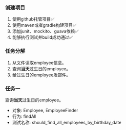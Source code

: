 ### 创建项目
1. 使用github托管项目:white_check_mark:
2. 使用maven或者gradle构建项目:white_check_mark:
3. 添加junit、mockito、guava依赖:white_check_mark:
4. 能够执行测试并build成功通过:white_check_mark:

### 任务分解

1. 从文件读取employee信息。
2. 查询**当天**过生日的employee。
3. 给过生日的employee发邮件。

### 任务一

查询**当天**过生日的employee。

* 对象: Employee, EmployeeFinder
* 行为: findAll
* 测试名称: should_find_all_employees_by_birthday_date